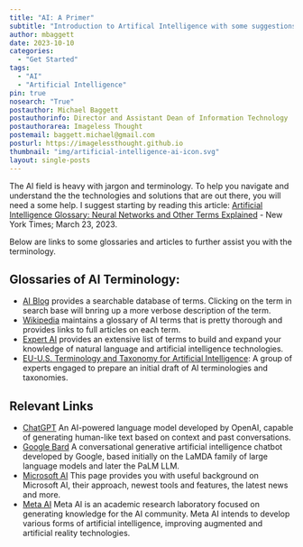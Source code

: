 ```yaml
---
title: "AI: A Primer"
subtitle: "Introduction to Artifical Intelligence with some suggestions on getting started and links to relevant resources."
author: mbaggett
date: 2023-10-10
categories:
  - "Get Started"
tags:
  - "AI"
  - "Artificial Intelligence" 
pin: true
nosearch: "True"
postauthor: Michael Baggett
postauthorinfo: Director and Assistant Dean of Information Technology
postauthorarea: Imageless Thought
postemail: baggett.michael@gmail.com
posturl: https://imagelessthought.github.io
thumbnail: "img/artificial-intelligence-ai-icon.svg"
layout: single-posts
---
```

The AI field is heavy with jargon and terminology.  To help you navigate and understand the the technologies and solutions that are out there, you will need a some help. I suggest starting by reading this article: [Artificial Intelligence Glossary: Neural Networks and Other Terms Explained](https://www.nytimes.com/article/ai-artificial-intelligence-glossary.html 'NYTimes') - New York Times; March 23, 2023.

Below are links to some glossaries and articles to further assist you with the terminology.    

## Glossaries of AI Terminology:
* [AI Blog](https://www.artificial-intelligence.blog/terminology 'AI Blog Terminology, Searchable') provides a searchable database of terms. Clicking on the term in search base will bnring up a more verbose description of the term.
* [Wikipedia](https://en.wikipedia.org/wiki/Glossary_of_artificial_intelligence 'Wikipedia AI Terms') maintains a glossary of AI terms that is pretty thorough and provides links to full articles on each term.
* [Expert AI](https://www.expert.ai/glossary-of-ai-terms/ 'AI') provides an extensive list of terms to build and expand your knowledge of natural language and artificial intelligence technologies.
* [EU-U.S. Terminology and Taxonomy for Artificial Intelligence](https://digital-strategy.ec.europa.eu/en/library/eu-us-terminology-and-taxonomy-artificial-intelligence 'EU-US AI Terms'): A group of experts engaged to prepare an initial draft of AI terminologies and taxonomies. 

## Relevant Links
* [ChatGPT](https://lablab.ai/t/chatgpt-guide 'OpenAI: ChatGPT')
An AI-powered language model developed by OpenAI, capable of generating human-like text based on context and past conversations.
* [Google Bard](https://bard.google.com 'Google-Bard')
A conversational generative artificial intelligence chatbot developed by Google, based initially on the LaMDA family of large language models and later the PaLM LLM.
* [Microsoft AI](https://www.microsoft.com/en-us/ai 'Microsoft AI')
This page provides you with useful background on Microsoft AI, their approach, newest tools and features, the latest news and more.
* [Meta AI](https://ai.meta.com/ 'Meta AI')
Meta AI is an academic research laboratory focused on generating knowledge for the AI community.  Meta AI intends to develop various forms of artificial intelligence, improving augmented and artificial reality technologies.